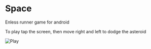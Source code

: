 # Space
Enless runner game for android

To play tap the screen, then move right and left to dodge the asteroid

![Play](/assets/play.gif)